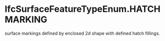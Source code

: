 IfcSurfaceFeatureTypeEnum.HATCHMARKING
======================================
surface markings defined by enclosed 2d shape with defined hatch fillings.


